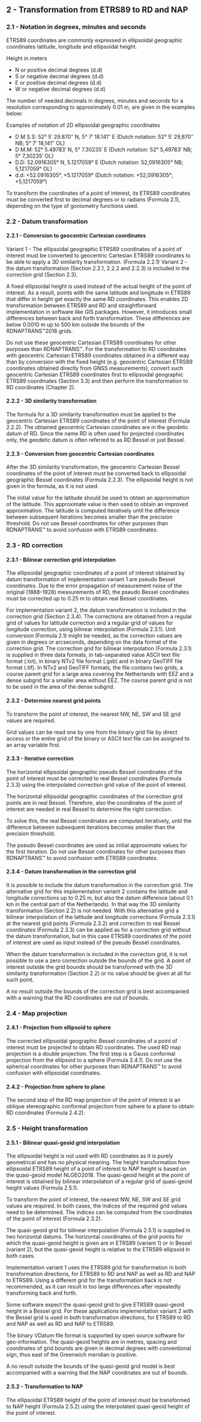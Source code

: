 ## 2 - Transformation from ETRS89 to RD and NAP

### 2.1 - Notation in degrees, minutes and seconds

ETRS89 coordinates are commonly expressed in ellipsoidal geographic coordinates latitude, longitude and ellipsoidal height.

Height in meters

- N or positive decimal degrees (d.d)
- S or negative decimal degrees (d.d)
- E or positive decimal degrees (d.d)
- W or negative decimal degrees (d.d)

The number of needed decimals in degrees, minutes and seconds for a resolution corresponding to approximately 0.01 m, are given in the examples below:

Examples of notation of 2D ellipsoidal geographic coordinates

- D M S.S: 52° 5′ 29.870″ N, 5° 7′ 18.141″ E (Dutch notation: 52° 5′ 29,870″ NB; 5° 7′ 18,141″ OL)
- D M.M: 52° 5.49783′ N, 5° 7.30235′ E (Dutch notation: 52° 5,49783′ NB; 5° 7,30235′ OL)
- D.D: 52.0916305° N, 5.1217059° E (Dutch notation: 52,0916305° NB; 5,1217059° OL)
- d.d: +52.0916305°, +5.1217059° (Dutch notation: +52,0916305°; +5,1217059°)

To transform the coordinates of a point of interest, its ETRS89 coordinates must be converted first to decimal degrees or to radians (Formula 2.1), depending on the type of goniometry functions used.

### 2.2 - Datum transformation

#### 2.2.1 - Conversion to geocentric Cartesian coordinates

Variant 1 - The ellipsoidal geographic ETRS89 coordinates of a point of interest must be converted to geocentric Cartesian ETRS89 coordinates to be able to apply a 3D similarity transformation. (Formula 2.2.1)
Variant 2 - the datum transformation (Section 2.2.1, 2.2.2 and 2.2.3) is included in the correction grid (Section 2.3).

A fixed ellipsoidal height is used instead of the actual height of the point of interest.
As a result, points with the same latitude and longitude in ETRS89 that differ in height get exactly the same RD coordinates.
This enables 2D transformation between ETRS89 and RD and straightforward implementation in software like GIS packages.
However, it introduces small differences between back and forth transformation.
These differences are below 0.0010 m up to 500 km outside the bounds of the RDNAPTRANS™2018 grids.

Do not use these geocentric Cartesian ETRS89 coordinates for other purposes than RDNAPTRANS™.
For the transformation to RD coordinates with geocentric Cartesian ETRS89 coordinates obtained in a different way than by conversion with the fixed height (e.g. geocentric Cartesian ETRS89 coordinates obtained directly from GNSS measurements), convert such geocentric Cartesian ETRS89 coordinates first to ellipsoidal geographic ETRS89 coordinates (Section 3.3) and then perform the transformation to RD coordinates (Chapter 2).

#### 2.2.2 - 3D similarity transformation

The formula for a 3D similarity transformation must be applied to the geocentric Cartesian ETRS89 coordinates of the point of interest (Formula 2.2.2).
The obtained geocentric Cartesian coordinates are in the geodetic datum of RD.
Since the name RD is often used for projected coordinates only, the geodetic datum is often referred to as RD Bessel or just Bessel.

#### 2.2.3 - Conversion from geocentric Cartesian coordinates

After the 3D similarity transformation, the geocentric Cartesian Bessel coordinates of the point of interest must be converted back to ellipsoidal geographic Bessel coordinates (Formula 2.2.3).
The ellipsoidal height is not given in the formula, as it is not used.

The initial value for the latitude should be used to obtain an approximation of the latitude. This approximate value is then used to obtain an improved approximation. The latitude is computed iteratively until the difference between subsequent iterations becomes smaller than the precision threshold.
Do not use Bessel coordinates for other purposes than RDNAPTRANS™ to avoid confusion with ETRS89 coordinates.

### 2.3 - RD correction

#### 2.3.1 - Bilinear correction grid interpolation

The ellipsoidal geographic coordinates of a point of interest obtained by datum transformation of implementation variant 1 are pseudo Bessel coordinates. Due to the error propagation of measurement noise of the original (1888–1928) measurements of RD, the pseudo Bessel coordinates must be corrected up to 0.25 m to obtain real Bessel coordinates.

For implementation variant 2, the datum transformation is included in the correction grid (Section 2.3.4).
The corrections are obtained from a regular grid of values for latitude correction and a regular grid of values for longitude correction, using bilinear interpolation (Formula 2.3.1). Unit conversion (Formula 2.1) might be needed, as the correction values are given in degrees or arcseconds, depending on the data format of the correction grid. The correction grid for bilinear interpolation (Formula 2.3.1) is supplied in three data formats, in tab-separated value ASCII text file format (.txt), in binary NTv2 file format (.gsb) and in binary GeoTIFF file format (.tif). In NTv2 and GeoTIFF formats, the file contains two grids, a course parent grid for a large area covering the Netherlands with EEZ and a dense subgrid for a smaller area without EEZ. The course parent grid is not to be used in the area of the dense subgrid.

#### 2.3.2 - Determine nearest grid points

To transform the point of interest, the nearest NW, NE, SW and SE grid values are required.

Grid values can be read one by one from the binary grid file by direct access or the entire grid of the binary or ASCII text file can be assigned to an array variable first.

#### 2.3.3 - Iterative correction

The horizontal ellipsoidal geographic pseudo Bessel coordinates of the point of interest must be corrected to real Bessel coordinates (Formula 2.3.3) using the interpolated correction grid value of the point of interest.

The horizontal ellipsoidal geographic coordinates of the correction grid points are in real Bessel.
Therefore, also the coordinates of the point of interest are needed in real Bessel to determine the right correction.

To solve this, the real Bessel coordinates are computed iteratively, until the difference between subsequent iterations becomes smaller than the precision threshold.

The pseudo Bessel coordinates are used as initial approximate values for the first iteration.
Do not use Bessel coordinates for other purposes than RDNAPTRANS™ to avoid confusion with ETRS89 coordinates.

#### 2.3.4 - Datum transformation in the correction grid

It is possible to include the datum transformation in the correction grid.
The alternative grid for this implementation variant 2 contains the latitude and longitude corrections up to 0.25 m, but also the datum difference (about 0.1 km in the central part of the Netherlands).
In that way the 3D similarity transformation (Section 2.2) is not needed.
With this alternative grid a bilinear interpolation of the latitude and longitude corrections (Formula 2.3.1) at the nearest grid points (Formula 2.3.2)
and correction to real Bessel coordinates (Formula 2.3.3) can be applied as for a correction grid without the datum transformation, but in this case ETRS89 coordinates of the point of interest are used as input instead of the pseudo Bessel coordinates.

When the datum transformation is included in the correction grid, it is not possible to use a zero correction outside the bounds of the grid.
A point of interest outside the grid bounds should be transformed with the 3D similarity transformation (Section 2.2) or no value should be given at all for such point.

A no result outside the bounds of the correction grid is best accompanied with a warning that the RD coordinates are out of bounds.

### 2.4 - Map projection

#### 2.4.1 - Projection from ellipsoid to sphere

The corrected ellipsoidal geographic Bessel coordinates of a point of interest must be projected to obtain RD coordinates.
The used RD map projection is a double projection.
The first step is a Gauss conformal projection from the ellipsoid to a sphere (Formula 2.4.1).
Do not use the spherical coordinates for other purposes than RDNAPTRANS™ to avoid confusion with ellipsoidal coordinates.

#### 2.4.2 - Projection from sphere to plane

The second step of the RD map projection of the point of interest is an oblique stereographic conformal projection from sphere to a plane to obtain RD coordinates (Formula 2.4.2).

### 2.5 - Height transformation

#### 2.5.1 - Bilinear quasi-geoid grid interpolation

The ellipsoidal height is not used with RD coordinates as it is purely geometrical and has no physical meaning. The height transformation from ellipsoidal ETRS89 height of a point of interest to NAP height is based on the quasi-geoid model NLGEO2018.
The quasi-geoid height at the point of interest is obtained by bilinear interpolation of a regular grid of quasi-geoid height values (Formula 2.5.1).

To transform the point of interest, the nearest NW, NE, SW and SE grid values are required.
In both cases, the indices of the required grid values need to be determined.
The indices can be computed from the coordinates of the point of interest (Formula 2.3.2).

The quasi-geoid grid for bilinear interpolation (Formula 2.5.1) is supplied in two horizontal datums.
The horizontal coordinates of the grid points for which the quasi-geoid height is given are in ETRS89 (variant 1) or in Bessel (variant 2), but the quasi-geoid height is relative to the ETRS89 ellipsoid in both cases.

Implementation variant 1 uses the ETRS89 grid for transformation in both transformation directions, for ETRS89 to RD and NAP as well as RD and NAP to ETRS89.
Using a different grid for the transformation back is not recommended, as it can result in too large differences after repeatedly transforming back and forth.

Some software expect the quasi-geoid grid to give ETRS89 quasi-geoid height in a Bessel grid.
For these applications implementation variant 2 with the Bessel grid is used in both transformation directions, for ETRS89 to RD and NAP as well as RD and NAP to ETRS89.

The binary VDatum file format is supported by open source software for geo-information.
The quasi-geoid heights are in metres, spacing and coordinates of grid bounds are given in decimal degrees with conventional sign, thus east of the Greenwich meridian is positive.

A no result outside the bounds of the quasi-geoid grid model is best accompanied with a warning that the NAP coordinates are out of bounds.

#### 2.5.2 - Transformation to NAP

The ellipsoidal ETRS89 height of the point of interest must be transformed to NAP height (Formula 2.5.2) using the interpolated quasi-geoid height of the point of interest.
